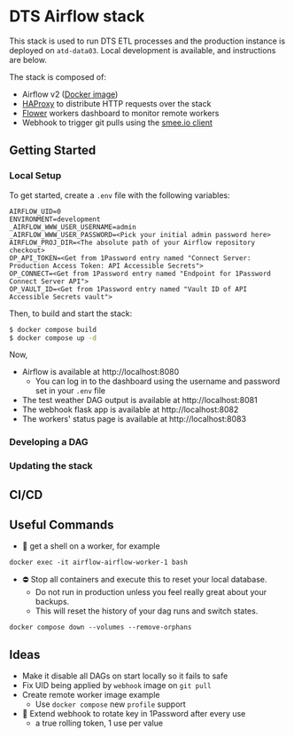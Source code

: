 # DTS Airflow stack

This stack is used to run DTS ETL processes and the production instance is deployed on `atd-data03`. Local development is available, and instructions are below. 

The stack is composed of:
- Airflow v2 ([Docker image](https://hub.docker.com/r/apache/airflow))
- [HAProxy](https://www.haproxy.org/) to distribute HTTP requests over the stack
- [Flower](https://airflow.apache.org/docs/apache-airflow/stable/administration-and-deployment/security/flower.html) workers dashboard to monitor remote workers
- Webhook to trigger git pulls using the [smee.io client](https://github.com/probot/smee-client)

## Getting Started
### Local Setup

To get started, create a `.env` file with the following variables:

```
AIRFLOW_UID=0
ENVIRONMENT=development
_AIRFLOW_WWW_USER_USERNAME=admin
_AIRFLOW_WWW_USER_PASSWORD=<Pick your initial admin password here>
AIRFLOW_PROJ_DIR=<The absolute path of your Airflow repository checkout>
OP_API_TOKEN=<Get from 1Password entry named "Connect Server: Production Access Token: API Accessible Secrets">
OP_CONNECT=<Get from 1Password entry named "Endpoint for 1Password Connect Server API">
OP_VAULT_ID=<Get from 1Password entry named "Vault ID of API Accessible Secrets vault">
```
Then, to build and start the stack:

```bash
$ docker compose build
$ docker compose up -d
```

Now,
- Airflow is available at http://localhost:8080
  - You can log in to the dashboard using the username and password set in your `.env` file
- The test weather DAG output is available at http://localhost:8081
- The webhook flask app is available at http://localhost:8082
- The workers' status page is available at http://localhost:8083

### Developing a DAG

### Updating the stack

## CI/CD

## Useful Commands
* 🐚 get a shell on a worker, for example
```
docker exec -it airflow-airflow-worker-1 bash
```

* ⛔ Stop all containers and execute this to reset your local database.
  * Do not run in production unless you feel really great about your backups. 
  * This will reset the history of your dag runs and switch states.
```
docker compose down --volumes --remove-orphans
```

## Ideas
* Make it disable all DAGs on start locally so it fails to safe
* Fix UID being applied by `webhook` image on `git pull`
* Create remote worker image example
  * Use `docker compose` new `profile` support
* 🤔 Extend webhook to rotate key in 1Password after every use
  * a true rolling token, 1 use per value
